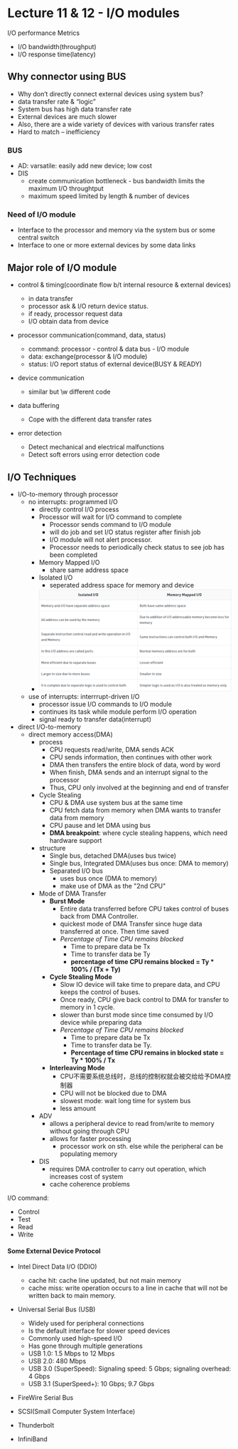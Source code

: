 # Lecture 11 & 12 - I/O modules

I/O performance Metrics
- I/O bandwidth(throughput)
- I/O response time(latency)

## Why connector using BUS
- Why don’t directly connect external devices using system bus?
- data transfer rate & “logic”
- System bus has high data transfer rate
- External devices are much slower
- Also, there are a wide variety of devices with various transfer rates
- Hard to match – inefficiency

### BUS
- AD: varsatile: easily add new device; low cost
- DIS
  - create communication bottleneck - bus bandwidth limits the maximum I/O throughtput
  - maximum speed limited by length & number of devices

### Need of I/O module
- Interface to the processor and memory via the system bus or some central switch
- Interface to one or more external devices by some data links



## Major role of I/O module
- control & timing(coordinate flow b/t internal resource & external devices)
  - in data transfer
  - processor ask & I/O return device status.
  - if ready, processor request data
  - I/O obtain data from device

- processor communication(command, data, status)
  - command: processor - control & data bus - I/O module
  - data: exchange(processor & I/O module)
  - status: I/O report status of external device(BUSY & READY)
- device communication
  - similar but \w different code
- data buffering
  - Cope with the different data transfer rates
- error detection
  - Detect mechanical and electrical malfunctions
  - Detect soft errors using error detection code

## I/O Techniques
- I/O-to-memory through processor
  - no interrupts: programmed I/O
    - directly control I/O process
    - Processor will wait for I/O command to complete 
      - Processor sends command to I/O module
      - will do job and set I/O status register after finish job 
      - I/O module will not alert processor.
      - Processor needs to periodically check status to see job has been completed
    - Memory Mapped I/O 
      - share same address space
    - Isolated I/O
      - seperated address space for memory and device
    - ![](lec11_p_io.png)
  - use of interrupts: interrrupt-driven I/O
    - processor issue I/O commands to I/O module
    - continues its task while module perform I/O operation
    - signal ready to transfer data(interrupt)
- direct I/O-to-memory
  - direct memory access(DMA)
    - process
      - CPU requests read/write, DMA sends ACK
      - CPU sends information, then continues with other work
      - DMA then transfers the entire block of data, word by word
      - When finish, DMA sends and an interrupt signal to the processor
      - Thus, CPU only involved at the beginning and end of transfer
    - Cycle Stealing
      - CPU & DMA use system bus at the same time
      - CPU fetch data from memory when DMA wants to transfer data from memory
      - CPU pause and let DMA using bus
      - **DMA breakpoint**: where cycle stealing happens, which need hardware support
    - structure
      - Single bus, detached DMA(uses bus twice)
      - Single bus, Integrated DMA(uses bus once: DMA to memory)
      - Separated I/O bus
        - uses bus once (DMA to memory)
        - make use of DMA as the "2nd CPU"
    - Mode of DMA Transfer
      - **Burst Mode**
        - Entire data transferred before CPU takes control of buses back from DMA Controller.
        - quickest mode of DMA Transfer since huge data transferred at once. Then time saved
        - *Percentage of Time CPU remains blocked*
          - Time to prepare data be Tx 
          - Time to transfer data be Ty 
          - **percentage of time CPU remains blocked = Ty * 100% / (Tx + Ty)**
      - **Cycle Stealing Mode**
        - Slow IO device will take time to prepare data, and CPU keeps the control of buses.
        - Once ready, CPU give back control to DMA for transfer to memory in 1 cycle.
        - slower than burst mode since time consumed by I/O device while preparing data
        - *Percentage of Time CPU remains blocked*
          - Time to prepare data be Tx
          - Time to transfer data be Ty.
          - **Percentage of time CPU remains in blocked state = Ty * 100% / Tx**
      - **Interleaving Mode**
        - CPU不需要系统总线时，总线的控制权就会被交给给予DMA控制器
        - CPU will not be blocked due to DMA 
        - slowest mode: wait long time for system bus
        - less amount
    - ADV
      - allows a peripheral device to read from/write to memory without going through CPU
      - allows for faster processing 
        - processor work on sth. else while the peripheral can be populating memory
    - DIS
      - requires DMA controller to carry out operation, which increases cost of system
      - cache coherence problems

I/O command:
- Control
- Test
- Read
- Write



#### Some External Device Protocol
- Intel Direct Data I/O (DDIO)
  - cache hit: cache line updated, but not main memory
  - cache miss: write operation occurs to a line in cache that will not be written back to main memory. 

- Universal Serial Bus (USB)
  - Widely used for peripheral connections
  - Is the default interface for slower speed devices
  - Commonly used high-speed I/O
  - Has gone through multiple generations
  - USB 1.0: 1.5 Mbps to 12 Mbps
  - USB 2.0: 480 Mbps
  - USB 3.0 (SuperSpeed): Signaling speed: 5 Gbps; signaling overhead: 4 Gbps
  - USB 3.1 (SuperSpeed+): 10 Gbps; 9.7 Gbps

- FireWire Serial Bus
- SCSI(Small Computer System Interface)
- Thunderbolt
- InfiniBand

